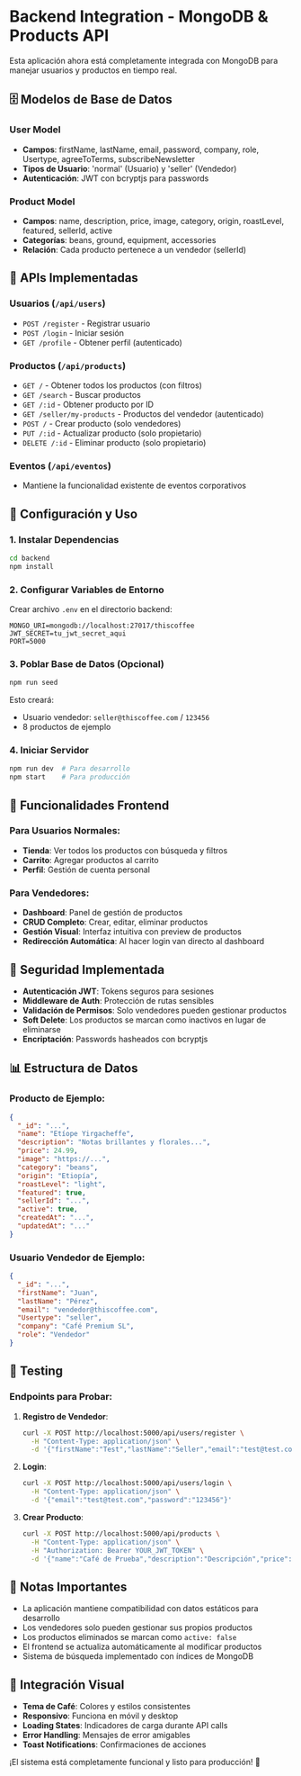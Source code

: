 # Backend Integration - MongoDB & Products API

Esta aplicación ahora está completamente integrada con MongoDB para manejar usuarios y productos en tiempo real.

## 🗄️ Modelos de Base de Datos

### User Model
- **Campos**: firstName, lastName, email, password, company, role, Usertype, agreeToTerms, subscribeNewsletter
- **Tipos de Usuario**: 'normal' (Usuario) y 'seller' (Vendedor)
- **Autenticación**: JWT con bcryptjs para passwords

### Product Model
- **Campos**: name, description, price, image, category, origin, roastLevel, featured, sellerId, active
- **Categorías**: beans, ground, equipment, accessories
- **Relación**: Cada producto pertenece a un vendedor (sellerId)

## 🚀 APIs Implementadas

### Usuarios (`/api/users`)
- `POST /register` - Registrar usuario
- `POST /login` - Iniciar sesión
- `GET /profile` - Obtener perfil (autenticado)

### Productos (`/api/products`)
- `GET /` - Obtener todos los productos (con filtros)
- `GET /search` - Buscar productos
- `GET /:id` - Obtener producto por ID
- `GET /seller/my-products` - Productos del vendedor (autenticado)
- `POST /` - Crear producto (solo vendedores)
- `PUT /:id` - Actualizar producto (solo propietario)
- `DELETE /:id` - Eliminar producto (solo propietario)

### Eventos (`/api/eventos`)
- Mantiene la funcionalidad existente de eventos corporativos

## 🔧 Configuración y Uso

### 1. Instalar Dependencias
```bash
cd backend
npm install
```

### 2. Configurar Variables de Entorno
Crear archivo `.env` en el directorio backend:
```env
MONGO_URI=mongodb://localhost:27017/thiscoffee
JWT_SECRET=tu_jwt_secret_aqui
PORT=5000
```

### 3. Poblar Base de Datos (Opcional)
```bash
npm run seed
```
Esto creará:
- Usuario vendedor: `seller@thiscoffee.com` / `123456`
- 8 productos de ejemplo

### 4. Iniciar Servidor
```bash
npm run dev  # Para desarrollo
npm start    # Para producción
```

## 🎯 Funcionalidades Frontend

### Para Usuarios Normales:
- **Tienda**: Ver todos los productos con búsqueda y filtros
- **Carrito**: Agregar productos al carrito
- **Perfil**: Gestión de cuenta personal

### Para Vendedores:
- **Dashboard**: Panel de gestión de productos
- **CRUD Completo**: Crear, editar, eliminar productos
- **Gestión Visual**: Interfaz intuitiva con preview de productos
- **Redirección Automática**: Al hacer login van directo al dashboard

## 🔐 Seguridad Implementada

- **Autenticación JWT**: Tokens seguros para sesiones
- **Middleware de Auth**: Protección de rutas sensibles
- **Validación de Permisos**: Solo vendedores pueden gestionar productos
- **Soft Delete**: Los productos se marcan como inactivos en lugar de eliminarse
- **Encriptación**: Passwords hasheados con bcryptjs

## 📊 Estructura de Datos

### Producto de Ejemplo:
```json
{
  "_id": "...",
  "name": "Etíope Yirgacheffe",
  "description": "Notas brillantes y florales...",
  "price": 24.99,
  "image": "https://...",
  "category": "beans",
  "origin": "Etiopía",
  "roastLevel": "light",
  "featured": true,
  "sellerId": "...",
  "active": true,
  "createdAt": "...",
  "updatedAt": "..."
}
```

### Usuario Vendedor de Ejemplo:
```json
{
  "_id": "...",
  "firstName": "Juan",
  "lastName": "Pérez",
  "email": "vendedor@thiscoffee.com",
  "Usertype": "seller",
  "company": "Café Premium SL",
  "role": "Vendedor"
}
```

## 🧪 Testing

### Endpoints para Probar:
1. **Registro de Vendedor**:
   ```bash
   curl -X POST http://localhost:5000/api/users/register \
     -H "Content-Type: application/json" \
     -d '{"firstName":"Test","lastName":"Seller","email":"test@test.com","password":"123456","Usertype":"seller","role":"Vendedor","agreeToTerms":true}'
   ```

2. **Login**:
   ```bash
   curl -X POST http://localhost:5000/api/users/login \
     -H "Content-Type: application/json" \
     -d '{"email":"test@test.com","password":"123456"}'
   ```

3. **Crear Producto**:
   ```bash
   curl -X POST http://localhost:5000/api/products \
     -H "Content-Type: application/json" \
     -H "Authorization: Bearer YOUR_JWT_TOKEN" \
     -d '{"name":"Café de Prueba","description":"Descripción","price":15.99,"category":"beans","image":"https://example.com/image.jpg"}'
   ```

## 📝 Notas Importantes

- La aplicación mantiene compatibilidad con datos estáticos para desarrollo
- Los vendedores solo pueden gestionar sus propios productos
- Los productos eliminados se marcan como `active: false`
- El frontend se actualiza automáticamente al modificar productos
- Sistema de búsqueda implementado con índices de MongoDB

## 🎨 Integración Visual

- **Tema de Café**: Colores y estilos consistentes
- **Responsivo**: Funciona en móvil y desktop
- **Loading States**: Indicadores de carga durante API calls
- **Error Handling**: Mensajes de error amigables
- **Toast Notifications**: Confirmaciones de acciones

¡El sistema está completamente funcional y listo para producción! 🎉
